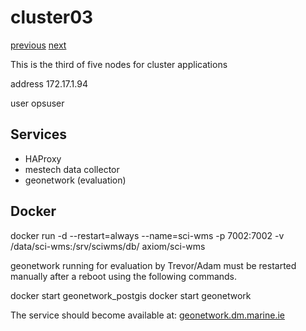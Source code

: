 # cluster03

[previous](../cluster02/) [next](../cluster04/)

This is the third of five nodes for cluster applications

address 172.17.1.94

user opsuser

## Services

  * HAProxy
  * mestech data collector
  * geonetwork (evaluation)

## Docker

  docker run -d --restart=always --name=sci-wms -p 7002:7002 -v /data/sci-wms:/srv/sciwms/db/ axiom/sci-wms

geonetwork running for evaluation by Trevor/Adam must be restarted manually after a reboot using the following commands.

  docker start geonetwork_postgis
  docker start geonetwork

The service should become available at: [geonetwork.dm.marine.ie](http://geonetwork.dm.marine.ie)

